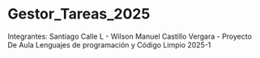 # Gestor_Tareas_2025
Integrantes: Santiago Calle L - Wilson Manuel Castillo Vergara - Proyecto De Aula Lenguajes de programación y Código Limpio 2025-1
